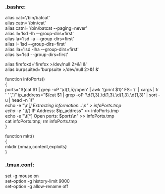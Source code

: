 ### .bashrc:
alias cat='/bin/batcat'  
alias catn='/bin/cat'  
alias catnl='/bin/batcat --paging=never'  
alias ll='lsd -lh --group-dirs=first'  
alias la='lsd -a --group-dirs=first'  
alias l='lsd --group-dirs=first'  
alias lla='lsd -lha --group-dirs=first'  
alias ls='lsd --group-dirs=first'  

alias firefoxd='firefox >/dev/null 2>&1 &'  
alias burpsuited='burpsuite >/dev/null 2>&1 &'  

function infoPorts()  
{  
        ports="$(cat $1 | grep -oP '\d{1,5}/open' | awk '{print $1}' FS='/' | xargs | tr ' ' ',')"  
        ip_address="$(cat $1 | grep -oP '\d{1,3}\.\d{1,3}\.\d{1,3}\.\d{1,3}' | sort -u | head -n 1)"  
        echo -e "\n[*] Extracting information...\n" > infoPorts.tmp  
        echo -e "\t[*] IP Address: $ip_address"  >> infoPorts.tmp  
        echo -e "\t[*] Open ports: $ports\n"  >> infoPorts.tmp  
        cat infoPorts.tmp; rm infoPorts.tmp  
}  

function mkt()  
{  
        mkdir {nmap,content,exploits}  
}  

### .tmux.conf:
set -g mouse on  
set-option -g history-limit 9000  
set-option -g allow-rename off  
